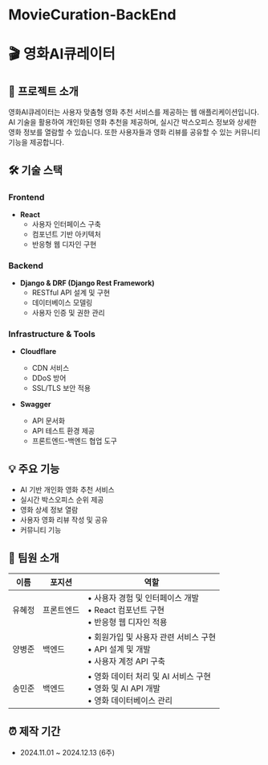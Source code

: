 # MovieCuration-BackEnd

# 🎬 영화AI큐레이터

## 📖 프로젝트 소개
영화AI큐레이터는 사용자 맞춤형 영화 추천 서비스를 제공하는 웹 애플리케이션입니다. AI 기술을 활용하여 개인화된 영화 추천을 제공하며, 실시간 박스오피스 정보와 상세한 영화 정보를 열람할 수 있습니다. 또한 사용자들과 영화 리뷰를 공유할 수 있는 커뮤니티 기능을 제공합니다.

## 🛠 기술 스택

### Frontend
* **React**
  * 사용자 인터페이스 구축
  * 컴포넌트 기반 아키텍처
  * 반응형 웹 디자인 구현

### Backend
* **Django & DRF (Django Rest Framework)**
  * RESTful API 설계 및 구현
  * 데이터베이스 모델링
  * 사용자 인증 및 권한 관리

### Infrastructure & Tools
* **Cloudflare**
  * CDN 서비스
  * DDoS 방어
  * SSL/TLS 보안 적용

* **Swagger**
  * API 문서화
  * API 테스트 환경 제공
  * 프론트엔드-백엔드 협업 도구

## 💡 주요 기능
* AI 기반 개인화 영화 추천 서비스
* 실시간 박스오피스 순위 제공
* 영화 상세 정보 열람
* 사용자 영화 리뷰 작성 및 공유
* 커뮤니티 기능

## 👥 팀원 소개
| 이름 | 포지션 | 역할 |
|------|--------|------|
| 유혜정 | 프론트엔드 | • 사용자 경험 및 인터페이스 개발<br>• React 컴포넌트 구현<br>• 반응형 웹 디자인 적용 |
| 양병준 | 백엔드 | • 회원가입 및 사용자 관련 서비스 구현<br>• API 설계 및 개발<br>• 사용자 계정 API 구축 |
| 송민준 | 백엔드 | • 영화 데이터 처리 및 AI 서비스 구현<br>• 영화 및 AI API 개발<br>• 영화 데이터베이스 관리 |


## ⏰ 제작 기간
* 2024.11.01 ~ 2024.12.13 (6주)
